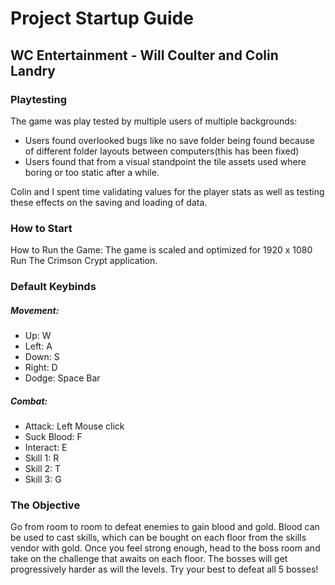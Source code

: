 # Project Startup Guide
## WC Entertainment - Will Coulter and Colin Landry

### Playtesting

The game was play tested by multiple users of multiple backgrounds:

- Users found overlooked bugs like no save folder being found because of different folder layouts between computers(this has been fixed)
- Users found that from a visual standpoint the tile assets used where boring or too static after a while.

Colin and I spent time validating values for the player stats as well as testing these effects on the saving and loading of data.

### How to Start

How to Run the Game:
The game is scaled and optimized for 1920 x 1080
Run The Crimson Crypt application.

### Default Keybinds
##### Movement: 
- Up: W
- Left: A
- Down: S
- Right: D
- Dodge: Space Bar
##### Combat:
- Attack: Left Mouse click
- Suck Blood: F
- Interact: E
- Skill 1: R
- Skill 2: T
- Skill 3: G

### The Objective
Go from room to room to defeat enemies to gain blood and gold. Blood can be used to cast skills, which can be bought on each floor from the skills vendor with gold. Once you feel strong enough, head to the boss room and take on the challenge that awaits on each floor. The bosses will get progressively harder as will the levels. Try your best to defeat all 5 bosses!
